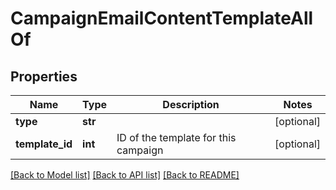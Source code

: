 # CampaignEmailContentTemplateAllOf

## Properties
Name | Type | Description | Notes
------------ | ------------- | ------------- | -------------
**type** | **str** |  | [optional] 
**template_id** | **int** | ID of the template for this campaign | [optional] 

[[Back to Model list]](../README.md#documentation-for-models) [[Back to API list]](../README.md#documentation-for-api-endpoints) [[Back to README]](../README.md)


